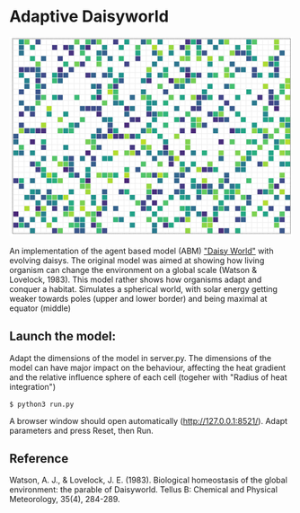 # Adaptive Daisyworld

![sample run](img/model2.gif)

An implementation of the agent based model (ABM) ["Daisy World"](https://en.wikipedia.org/wiki/Daisyworld) with evolving daisys. The original model was aimed at showing how living organism can change the environment on a global scale (Watson & Lovelock, 1983).   This model rather shows how organisms adapt and conquer a habitat. Simulates a spherical world, with solar energy getting weaker towards poles (upper and lower border) and being maximal at equator (middle)

## Launch the model:
Adapt the dimensions of the model in server.py. The dimensions of the model can have major impact on the behaviour, affecting the heat gradient and the relative influence sphere of each cell (togeher with "Radius of heat integration")

    $ python3 run.py

A browser window should open automatically (http://127.0.0.1:8521/). Adapt parameters and press Reset, then Run.

## Reference

Watson, A. J., & Lovelock, J. E. (1983). Biological homeostasis of the global environment: the parable of Daisyworld. Tellus B: Chemical and Physical Meteorology, 35(4), 284-289.

